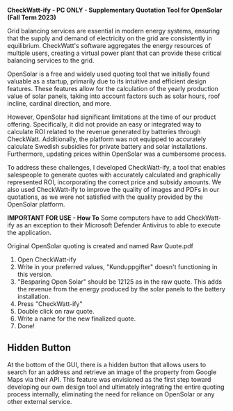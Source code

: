 **CheckWatt-ify - PC ONLY - Supplementary Quotation Tool for OpenSolar (Fall Term 2023)**

Grid balancing services are essential in modern energy systems, ensuring that the supply and demand of electricity on the grid are consistently in equilibrium. CheckWatt's software aggregates the energy resources of multiple users, creating a virtual power plant that can provide these critical balancing services to the grid.

OpenSolar is a free and widely used quoting tool that we initially found valuable as a startup, primarily due to its intuitive and efficient design features. These features allow for the calculation of the yearly production value of solar panels, taking into account factors such as solar hours, roof incline, cardinal direction, and more.

However, OpenSolar had significant limitations at the time of our product offering. Specifically, it did not provide an easy or integrated way to calculate ROI related to the revenue generated by batteries through CheckWatt. Additionally, the platform was not equipped to accurately calculate Swedish subsidies for private battery and solar installations. Furthermore, updating prices within OpenSolar was a cumbersome process.

To address these challenges, I developed CheckWatt-ify, a tool that enables salespeople to generate quotes with accurately calculated and graphically represented ROI, incorporating the correct price and subsidy amounts. We also used CheckWatt-ify to improve the quality of images and PDFs in our quotations, as we were not satisfied with the quality provided by the OpenSolar platform.


**IMPORTANT FOR USE - How To**
Some computers have to add CheckWatt-ify as an exception to their Microsoft Defender Antivirus to able to execute the application.

Original OpenSolar quoting is created and named Raw Quote.pdf
1. Open CheckWatt-ify
2. Write in your preferred values, "Kunduppgifter" doesn't functioning in this version.
3. "Besparing Open Solar" should be 12125 as in the raw quote. This adds the revenue from the energy produced by the solar panels to the battery installation.
4. Press "CheckWatt-ify"
5. Double click on raw quote.
6. Write a name for the new finalized quote.
7. Done!


Hidden Button
-------------
At the bottom of the GUI, there is a hidden button that allows users to search for an address and retrieve an image of the property from Google Maps via their API. This feature was envisioned as the first step toward developing our own design tool and ultimately integrating the entire quoting process internally, eliminating the need for reliance on OpenSolar or any other external service.

